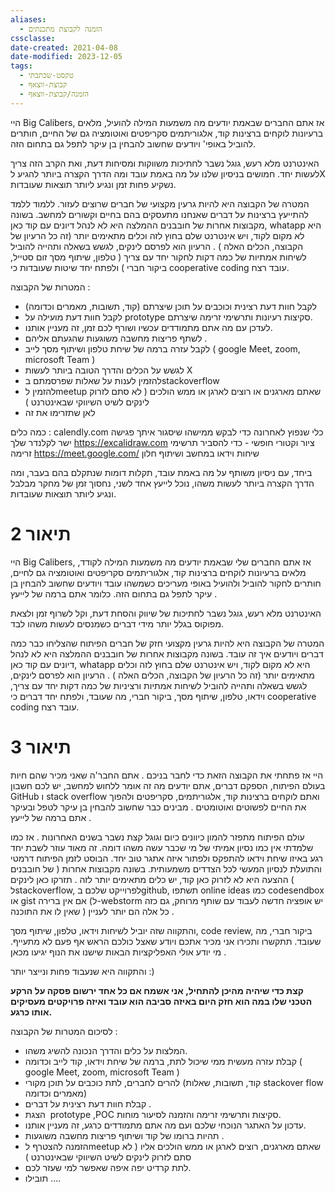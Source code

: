 ```yaml
---
aliases:
  - הזמנה לקבוצת מתכנתים
cssclasse: 
date-created: 2021-04-08
date-modified: 2023-12-05
tags:
  - טקסט-שכתבתי
  - קבוצת-ווצאף
  - הזמנה/קבוצת-ווצאף
---
```


היי Big Calibers,  אז אתם החברים שבאמת יודעים מה משמעות המילה להועיל, מלאים ברעיונות לוקחים ברצינות קוד, אלגוריתמים סקריפטים ואוטומציה גם של החיים,  חותרים להוביל באופי' ויודעים שחשוב להבחין בן עיקר לתפל גם בתחום הזה.

האינטרנט מלא רעש, גוגל נשבר לחתיכות משווקות ומסיחות דעת, ואת הקרב הזה צריך לעשות יחד.  חמושים בניסיון שלנו על מה באמת עובד ומה הדרך הקצרה ביותר להגיע לX נשקיע פחות זמן ונגיע ליותר תוצאות שעובדות.

המטרה של הקבוצה היא להיות גרעין מקצועי של חברים שרוצים לעזור. ללמוד ללמד להתייעץ ברצינות על דברים שאנחנו מתעסקים בהם בחיים וקשורים למחשב. בשונה מקבוצות אחרות של חובבנים ההמלצה היא לא לנהל דיונים עם קוד כאן, whatapp היא לא מקום לקוד, ויש אינטרנט שלם בחוץ לזה וכלים מתאימים יותר (זה כל הרעיון של הקבוצה, הכלים האלה ) .  הרעיון הוא לפרסם לינקים, לגשש בשאלה ותהייה להוביל לשיחות אמתיות של כמה דקות לחקור יחד עם צריך ( טלפון, שיתוף מסך זום סטייל, ביקור חברי ) ולפתח יחד שיטות שעובדות כי cooperative coding עובד רצח.

המטרות של הקבוצה :
- לקבל חוות דעת רצינית וכוכבים על תוכן שיצרתם (קוד, תשובות, מאמרים וכדומה)
- לקבל חוות דעת מועילה על prototype סקיצות רעיונות ותרשימי זרימה שיצרתם.
- לעדכן עם מה אתם מתמודדים עכשיו ושורף לכם זמן, זה מעניין אותנו.
- לשתף פריצות מחשבה משוגעות שהגעתם אליהם .
- לקבל עזרה ברמה של שיחת טלפון ושיתוף מסך לייב ( google Meet, zoom, microsoft Team )
- לגשש על הכלים והדרך הטובה ביותר לעשות X
- להזמין לענות על שאלות שפרסמתם בstackoverflow
- להזמין לmeetup שאתם מארגנים או רוצים לארגן או ממש הולכים ( לא סתם לזרוק לינקים לשיט השיווקי שבאינטרנט )
- לאן שתזרימו את זה

כמה כלים :
calendly.com כלי שנפוץ לאחרונה כדי לבקש ממישהו שיסגור איתך פגישה ישר לקלנדר שלך
https://excalidraw.com ציור וקטורי חופשי - כדי להסביר תרשימי זרימה
https://meet.google.com/ שיחות וידאו במחשב ושיתוף חלון

ביחד, עם ניסיון משותף על מה באמת עובד, תקלות דומות שנתקלם בהם בעבר, ומה הדרך הקצרה ביותר לעשות משהו,  נוכל לייעץ אחד לשני, נחסוך זמן של מחקר מבלבל ונגיע ליותר תוצאות שעובדות.

# תיאור 2

היי Big Calibers, אז אתם החברים שלי שבאמת יודעים מה משמעות המילה לקודד, מלאים ברעיונות לוקחים ברצינות קוד, אלגוריתמים סקריפטים ואוטומציה גם לחיים, חותרים לחקור להוביל ולהועיל באופי מעריכים כשמשהו עובד ויודעים שחשוב להבחין בן עיקר לתפל גם בתחום הזה. כלומר אתם ברמה של לייעץ .

האינטרנט מלא רעש, גוגל נשבר לחתיכות של שיווק והסחת דעת, וקל לשרוף זמן ולצאת מפוקוס בגלל יותר מידי דברים כשמנסים לעשות משהו לבד.

המטרה של הקבוצה היא להיות גרעין מקצועי חזק של חברים הפיתוח שהצליחו כבר כמה דברים ויודעים איך זה עובד. בשונה מקבוצות אחרות של חובבנים ההמלצה היא לא לנהל דיונים עם קוד כאן, whatapp היא לא מקום לקוד, ויש אינטרנט שלם בחוץ לזה וכלים מתאימים יותר (זה כל הרעיון של הקבוצה, הכלים האלה ) . הרעיון הוא לפרסם לינקים, לגשש בשאלה ותהייה להוביל לשיחות אמתיות ורציניות של כמה דקות יחד עם צריך, וידאו, טלפון, שיתוף מסך, ביקור חברי, מה שעובד, ולפתח יחד דברים כי cooperative coding עובד רצח.

# תיאור 3

היי אז פתחתי את הקבוצה הזאת כדי לחבר בניכם .
אתם החבר'ה שאני מכיר שהם חיות בעולם הפיתוח, הספקם דברים, אתם יודעים  מה זה אומר ללחוש למחשב, יש לכם חשבון GitHub ו stack overflow   ואתם לוקחים ברצינות קוד, אלגוריתמים, סקריפטים ולהפוך את החיים  לפשוטים ואוטומטים .
מבינים כבר שחשוב להבחין בן עיקר לטפל ובעיקר אתם ברמה של לייעץ .

עולם הפיתוח מתפזר להמון כיוונים כיום וגוגל קצת נשבר בשנים האחרונות . אז כמו שלמדתי אין כמו נסיון אמיתי של מי שכבר עשה משהו דומה. זה מאוד עוזר לשבת יחד רגע באיזו שיחת וידאו להתפקס ולפתור איזה אתגר טוב יחד. הבוסט לזמן הפיתוח דרמטי והתועלת לנסיון המעשי לכל הצדדים משמעותית.
בשונה מקבוצות אחרות ( של חובבנים ) ההצעה היא לא לזרוק כאן קוד, יש כלים מתאימים יותר לזה . תזרקו כאן לינקים לstackoverflow, לפרוייקט שלכם בgithub, תשתפו online ideas כמו codesendbox  או gist אם אין ברירה (ל-webstorm יש אופציה חדשה לעבוד עם שותף מרוחק, גם כזה שאין לו את התוכנה ) כל אלה הם יותר לעניין .

והתקווה שזה יוביל לשיחות וידאו, טלפון, שיתוף מסך, code review, ביקור חברי, מה שעובד.  תתקשרו ותכירו אני מכיר אתכם ויודע שאצל כולכם הראש אף פעם לא מתעייף.   מי יודע אולי האפליקציות הבאות שישנו את הנוף יגיעו מכאן .

והתקווה היא שנעבוד פחות ונייצר יותר :)

**קצת כדי שיהיה מהיכן להתחיל, אני אשמח אם כל אחד ירשום פסקה על הרקע הטכני שלו במה הוא חזק היום באיזה סביבה הוא עובד ואיזה פרויקטים מעסיקים אותו כרגע.**

לסיכום המטרות של הקבוצה :
- המלצות על כלים והדרך הנכונה להשיג משהו.
- ‏קבלת עזרה מעשית ממי שיכול לתת, ברמה של שיחת וידאו, קוד לייב  וכדומה ( google Meet, zoom, microsoft Team )
- להרים לחברים, לתת כוכבים על תוכן מקורי  (קוד, תשובות, שאלות stackover flow  מאמרים וכדומה)
- קבלת חוות דעת רצינית על דברים .
- ‏ הצגת prototype ,POC סקיצות ותרשימי זרימה והזמנה לסיעור מוחות.
- ‏עדכון על האתגר הנוכחי שלכם ועם מה אתם מתמודדים כרגע, זה מעניין אותנו.
- תהיות ברומו של קוד ושיתוף פריצות מחשבה משוגעות .
- ‏הזמנה להצטרף לmeetup שאתם מארגנים, רוצים לארגן או ממש הולכים אליו ( לא סתם לזרוק לינקים לשיט השיווקי שבאינטרנט )
- לתת קרדיט יפה איפה שאפשר למי שעזר לכם.
- תובילו ....
